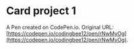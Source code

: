 # Card project 1

A Pen created on CodePen.io. Original URL: [https://codepen.io/codingbee12/pen/rNwMyOg](https://codepen.io/codingbee12/pen/rNwMyOg).


